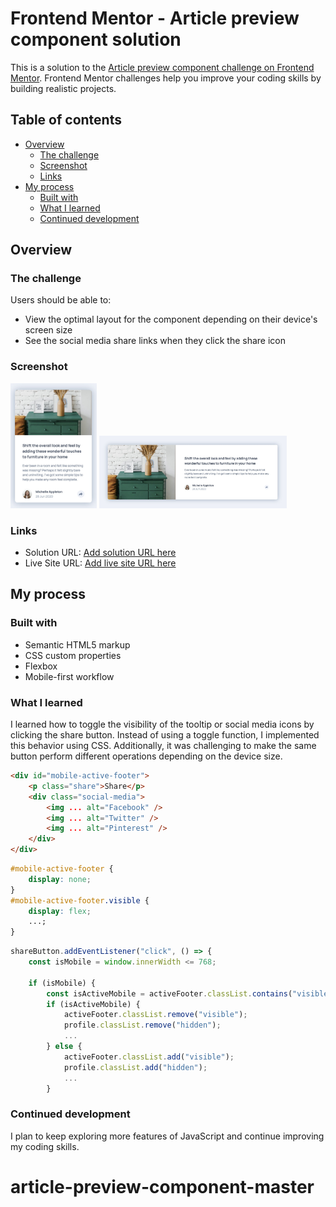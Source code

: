 # Frontend Mentor - Article preview component solution

This is a solution to the [Article preview component challenge on Frontend Mentor](https://www.frontendmentor.io/challenges/article-preview-component-dYBN_pYFT). Frontend Mentor challenges help you improve your coding skills by building realistic projects.

## Table of contents

-   [Overview](#overview)
    -   [The challenge](#the-challenge)
    -   [Screenshot](#screenshot)
    -   [Links](#links)
-   [My process](#my-process)
    -   [Built with](#built-with)
    -   [What I learned](#what-i-learned)
    -   [Continued development](#continued-development)

## Overview

### The challenge

Users should be able to:

-   View the optimal layout for the component depending on their device's screen size
-   See the social media share links when they click the share icon

### Screenshot

<img src="./images/375px.jpeg" alt="375px" width="auto" height="200">
<img src="./images/1440px.jpeg" alt="1440px" width="300" height="auto">

### Links

-   Solution URL: [Add solution URL here](https://your-solution-url.com)
-   Live Site URL: [Add live site URL here](https://your-live-site-url.com)

## My process

### Built with

-   Semantic HTML5 markup
-   CSS custom properties
-   Flexbox
-   Mobile-first workflow

### What I learned

I learned how to toggle the visibility of the tooltip or social media icons by clicking the share button. Instead of using a toggle function, I implemented this behavior using CSS. Additionally, it was challenging to make the same button perform different operations depending on the device size.

```html
<div id="mobile-active-footer">
    <p class="share">Share</p>
    <div class="social-media">
        <img ... alt="Facebook" />
        <img ... alt="Twitter" />
        <img ... alt="Pinterest" />
    </div>
</div>
```

```css
#mobile-active-footer {
    display: none;
}
#mobile-active-footer.visible {
    display: flex;
    ...;
}
```

```js
shareButton.addEventListener("click", () => {
    const isMobile = window.innerWidth <= 768;

    if (isMobile) {
        const isActiveMobile = activeFooter.classList.contains("visible");
        if (isActiveMobile) {
            activeFooter.classList.remove("visible");
            profile.classList.remove("hidden");
            ...
        } else {
            activeFooter.classList.add("visible");
            profile.classList.add("hidden");
            ...
        }
```

### Continued development

I plan to keep exploring more features of JavaScript and continue improving my coding skills.
# article-preview-component-master
